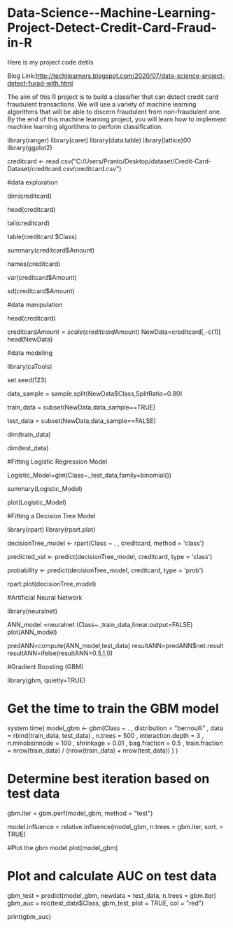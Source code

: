 # Data-Science--Machine-Learning-Project-Detect-Credit-Card-Fraud-in-R
 Here is my project code detils
 
 Blog Link:http://techllearners.blogspot.com/2020/07/data-science-project-detect-furad-with.html
 
 The aim of this R project is to build a classifier that can detect credit card fraudulent transactions. We will use a variety of machine learning algorithms
 that will be able to discern fraudulent from non-fraudulent one. By the end of this machine learning project, you will learn how to implement machine learning 
 algorithms to perform classification. 
 
 

library(ranger)
library(caret)
library(data.table)
library(lattice)00
library(ggplot2)

creditcard <- read.csv("C:/Users/Pranto/Desktop/dataset/Credit-Card-Dataset/creditcard.csv/creditcard.csv")




#data exploration

dim(creditcard)

head(creditcard)

tail(creditcard)

table(creditcard $Class)

summary(creditcard$Amount)

names(creditcard)

var(creditcard$Amount)

sd(creditcard$Amount)





#data manipulation

head(creditcard)

creditcard$Amount=scale(creditcard$Amount)
NewData=creditcard[,-c(1)]
head(NewData)






#data modeling

library(caTools)

set.seed(123)

data_sample = sample.split(NewData$Class,SplitRatio=0.80)

train_data = subset(NewData,data_sample==TRUE)

test_data = subset(NewData,data_sample==FALSE)

dim(train_data)

dim(test_data)



#Fitting Logistic Regression Model

Logistic_Model=glm(Class~.,test_data,family=binomial())

summary(Logistic_Model)

plot(Logistic_Model)



#Fitting a Decision Tree Model

library(rpart)
library(rpart.plot)

decisionTree_model <- rpart(Class ~ . , creditcard, method = 'class')

predicted_val <- predict(decisionTree_model, creditcard, type = 'class')

probability <- predict(decisionTree_model, creditcard, type = 'prob')

rpart.plot(decisionTree_model)



#Artificial Neural Network


library(neuralnet)

ANN_model =neuralnet (Class~.,train_data,linear.output=FALSE)
plot(ANN_model)

predANN=compute(ANN_model,test_data)
resultANN=predANN$net.result
resultANN=ifelse(resultANN>0.5,1,0)





#Gradient Boosting (GBM)

library(gbm, quietly=TRUE)


# Get the time to train the GBM model
system.time(
  model_gbm <- gbm(Class ~ .
                   , distribution = "bernoulli"
                   , data = rbind(train_data, test_data)
                   , n.trees = 500
                   , interaction.depth = 3
                   , n.minobsinnode = 100
                   , shrinkage = 0.01
                   , bag.fraction = 0.5
                   , train.fraction = nrow(train_data) / (nrow(train_data) + nrow(test_data))
  )
)



# Determine best iteration based on test data
gbm.iter = gbm.perf(model_gbm, method = "test")

model.influence = relative.influence(model_gbm, n.trees = gbm.iter, sort. = TRUE)


#Plot the gbm model
plot(model_gbm)


# Plot and calculate AUC on test data
gbm_test = predict(model_gbm, newdata = test_data, n.trees = gbm.iter)
gbm_auc = roc(test_data$Class, gbm_test, plot = TRUE, col = "red")


print(gbm_auc)
